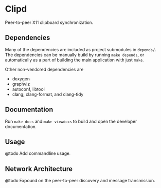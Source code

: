 # Clipd

Peer-to-peer X11 clipboard synchronization.

## Dependencies

Many of the dependencies are included as project submodules in `depends/`.
The dependencies can be manually build by running `make depends`, or automatically as a part of building the main application with just `make`.

Other non-vendored dependencies are

* doxygen
* graphviz
* autoconf, libtool
* clang, clang-format, and clang-tidy

## Documentation

Run `make docs` and `make viewdocs` to build and open the developer documentation.

## Usage

@todo Add commandline usage.

## Network Architecture

@todo Expound on the peer-to-peer discovery and message transmission.
